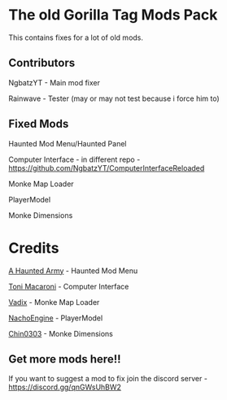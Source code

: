 # The old Gorilla Tag Mods Pack 
This contains fixes for a lot of old mods.

## Contributors

NgbatzYT - Main mod fixer

Rainwave - Tester (may or may not test because i force him to)

## Fixed Mods

Haunted Mod Menu/Haunted Panel

Computer Interface - in different repo - https://github.com/NgbatzYT/ComputerInterfaceReloaded

Monke Map Loader

PlayerModel

Monke Dimensions

# Credits

[A Haunted Army](https://github.com/AHauntedArmy) - Haunted Mod Menu

[Toni Macaroni](https://github.com/ToniMacaroni) - Computer Interface

[Vadix](https://github.com/Vadix88) - Monke Map Loader

[NachoEngine](https://github.com/NachoEngin) - PlayerModel

[Chin0303](https://github.com/Chin0303) - Monke Dimensions

## Get more mods here!!

If you want to suggest a mod to fix join the discord server - https://discord.gg/qnGWsUhBW2
